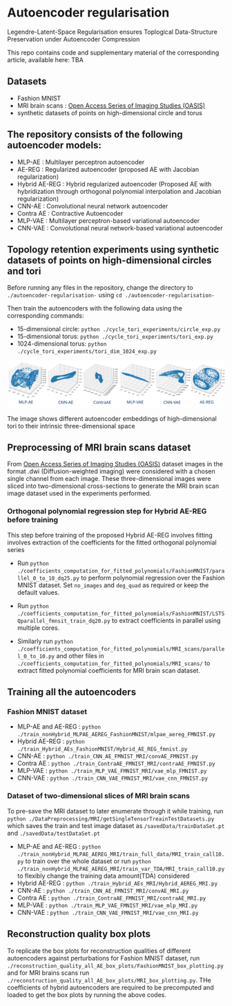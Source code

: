 # Autoencoder regularisation 
Legendre-Latent-Space Regularisation ensures Toplogical Data-Structure Preservation under Autoencoder Compression

This repo contains code and supplementary material of the corresponding article, available here: TBA

## Datasets
* Fashion MNIST
* MRI brain scans : [Open Access Series of Imaging Studies (OASIS)](https://oasis-brains.org/#data)
* synthetic datasets of points on high-dimensional circle and torus 

## The repository consists of the following autoencoder models: 

* MLP-AE : Multilayer perceptron autoencoder
* AE-REG : Regularized autoencoder (proposed AE with Jacobian regularization)
* Hybrid AE-REG : Hybrid regularized autoencoder (Proposed AE with hybridization through orthogonal polynomial interpolation and Jacobian regularization)
* CNN-AE : Convolutional neural network autoencoder
* Contra AE : Contractive Autoencoder  
* MLP-VAE : Multilayer perceptron-based variational autoencoder
* CNN-VAE : Convolutional neural network-based variational autoencoder

## Topology retention experiments using synthetic datasets of points on high-dimensional circles and tori 

Before running any files in the repository, change the directory to `./autoencoder-regularisation-` using `cd ./autoencoder-regularisation-`

Then train the autoencoders with the following data using the corresponding commands:

* 15-dimensional circle: `python ./cycle_tori_experiments/circle_exp.py`
* 15-dimensional torus: `python ./cycle_tori_experiments/tori_exp.py`
* 1024-dimensional torus: `python ./cycle_tori_experiments/tori_dim_1024_exp.py`

![plot](./display/consolidated.png)

The image shows different autoencoder embeddings of high-dimensional tori to their intrinsic three-dimensional space

## Preprocessing of MRI brain scans dataset 

From [Open Access Series of Imaging Studies (OASIS)](https://oasis-brains.org/#data) dataset images in the format .dwi (Diffusion-weighted imaging) were considered with a chosen single channel from each image. These three-dimensional images were sliced into two-dimensional cross-sections to generate the MRI brain scan image dataset used in the experiments performed. 


### Orthogonal polynomial regression step for Hybrid AE-REG before training

This step before training of the proposed Hybrid AE-REG involves fitting involves extraction of the coefficients for the fitted orthogonal polynomial series


* Run `python ./coefficients_computation_for_fitted_polynomials/FashionMNIST/parallel_0_to_10_dq25.py` to perform polynomial regression over the Fashion MNIST dataset. Set `no_images` and `deg_quad` as required or keep the default values.
* Run `python ./coefficients_computation_for_fitted_polynomials/FashionMNIST/LSTSQparallel_fmnsit_train_dq20.py` to extract coefficients in parallel using multiple cores.

* Similarly run `python ./coefficients_computation_for_fitted_polynomials/MRI_scans/parallel_0_to_10.py` and other files in  `./coefficients_computation_for_fitted_polynomials/MRI_scans/` to extract fitted polynomial coefficients for MRI brain scan dataset. 

## Training all the autoencoders 

### Fashion MNIST dataset

* MLP-AE and AE-REG : `python ./train_nonHybrid_MLPAE_AEREG_FashionMNIST/mlpae_aereg_FMNIST.py`
* Hybrid AE-REG : `python ./train_Hybrid_AEs_FashionMNIST/Hybrid_AE_REG_fmnist.py`
* CNN-AE : `python ./train_CNN_AE_FMNIST_MRI/convAE_FMNIST.py`
* Contra AE : `python ./train_ContraAE_FMNIST_MRI/contraAE_FMNIST.py` 
* MLP-VAE : `python ./train_MLP_VAE_FMNIST_MRI/vae_mlp_FMNIST.py`
* CNN-VAE : `python ./train_CNN_VAE_FMNIST_MRI/vae_cnn_FMNIST.py`

### Dataset of two-dimensional slices of MRI brain scans

To pre-save the MRI dataset to later enumerate through it while training, run `python ./DataPreprocessing/MRI/getSingleTensorTreainTestDatasets.py` which saves the train and test image dataset as `/savedData/trainDataSet.pt` and `./savedData/testDataSet.pt`


* MLP-AE and AE-REG : `python ./train_nonHybrid_MLPAE_AEREG_MRI/train_full_data/MRI_train_call10.py` to train over the whole dataset or run `python ./train_nonHybrid_MLPAE_AEREG_MRI/train_var_TDA/MRI_train_call10.py` to flexibly change the training data amount(TDA) considered 
* Hybrid AE-REG : `python ./train_Hybrid_AEs_MRI/Hybrid_AEREG_MRI.py`
* CNN-AE : `python ./train_CNN_AE_FMNIST_MRI/convAE_MRI.py`
* Contra AE : `python ./train_ContraAE_FMNIST_MRI/contraAE_MRI.py` 
* MLP-VAE : `python ./train_MLP_VAE_FMNIST_MRI/vae_mlp_MRI.py`
* CNN-VAE : `python ./train_CNN_VAE_FMNIST_MRI/vae_cnn_MRI.py`


## Reconstruction quality box plots

To replicate the box plots for reconstruction qualities of different autoencoders against perturbations for Fashion MNIST dataset, run `./reconstruction_quality_all_AE_box_plots/FashionMNIST_box_plotting.py` and for MRI brains scans run `./reconstruction_quality_all_AE_box_plots/MRI_box_plotting.py`. THe coefficients of hybrid autoencoders are required to be precomputed and loaded to get the box plots by running the above codes. 